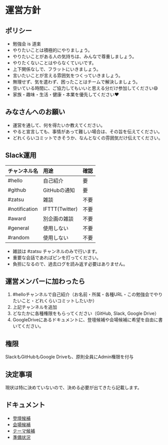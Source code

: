 # 運営方針

## ポリシー

- 勉強会 is 道楽
- やりたいことは積極的にやりましょう。
- やりたいことがある人の気持ちは、みんなで尊重しましょう。
- やりたくないことはやらなくていいです。
- 上下関係なしで、フラットにいきましょう。
- 言いたいことが言える雰囲気をつくっていきましょう。
- 無理せず、気を遣わず、困ったことはチームで解決しましょう。
- 空いている時間に、ご協力してもいいと思える分だけ参加してください:smile:
- 家族・趣味・生活・健康・本業を優先してください:heart:

## みなさんへのお願い

- 運営を通して、何を得たいか教えてください。
- やると宣言しても、事情があって難しい場合は、その旨を伝えてください。
- どれくらいコミットできそうか、なんとなくの雰囲気だけ伝えてください。

## Slack運用

| チャンネル名 | 用途 | 確認 |
|:---|:---|:---|
| #hello | 自己紹介 | 要 |
| #github | GitHubの通知 | 要 |
| #zatsu | 雑談 | 不要 |
| #notification | IFTTT(Twitter) | 不要 |
| #award | 別企画の雑談 | 不要 |
| #general | 使用しない | 不要 |
| #random | 使用しない | 不要 |

- 雑談は #zatsu チャンネルのみで行います。
- 重要な会話であればピンを打ってください。
- 負担になるので、過去ログを読み返す必要はありません。

## 運営メンバーに加わったら

1. #helloチャンネルで自己紹介（お名前・所属・各種URL・この勉強会でやりたいこと・どれくらいコミットしたいか）
2. 上記チャンネルを追加
3. どなたかに各種権限をもらってください（GitHub, Slack, Google Drive）
4. GoogleDriveにあるドキュメントに、登壇候補や会場候補に希望を自由に書いてください。

## 権限

SlackもGitHubもGoogle Driveも、原則全員にAdmin権限を付与

## 決定事項

現状は特に決めていないので、決める必要が出てきたら記載します。

## ドキュメント

- [登壇候補](https://docs.google.com/spreadsheets/d/1boTf7gzLrBElfUMZnS0Cjy-S38lBZeRSWnfKxsiYB0Y/edit?usp=sharing)
- [会場候補](https://docs.google.com/spreadsheets/d/1tyQ8kfaYFp784RV6VEBZ2pQJBQBPAlh4MvRpIaYEtGo/edit?usp=sharing)
- [テーマ候補](https://docs.google.com/spreadsheets/d/1MEkSN6eslf6z-f7H9G0NBx68WlzOL2Dsl32CNHXizC8/edit?usp=sharing)
- [準備状況](https://docs.google.com/spreadsheets/d/1gO2Rt7XTmSiqSZXLrVt9G6aNlZvC4hxUieO9997Xyj0/edit?usp=sharing)
